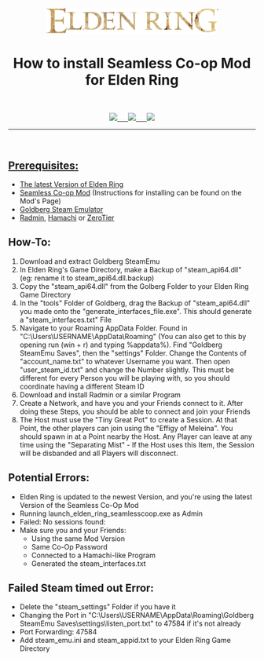 <p align="center"><img src="https://github.com/K3V1991/How-to-install-Seamless-Co-Op-Mod-for-Elden-Ring/blob/main/Elden-Ring.png" width="350"></a>
<h1 align="center"><b>How to install Seamless Co-op Mod for Elden Ring</b></h1>
<br />

<p align="center">
<a href="https://ko-fi.com/k3v1991" alt="Ko-fi"><img src="https://img.shields.io/badge/Ko--fi-F16061?style=for-the-badge&logo=ko-fi&logoColor=white"> &emsp;
<a href="https://www.paypal.com/cgi-bin/webscr?cmd=_s-xclick&hosted_button_id=HW8B98TVDLKWA" alt="PayPal"><img src="https://img.shields.io/badge/PayPal-00457C?style=for-the-badge&logo=paypal&logoColor=white"> &emsp;
<a href="https://github.com/K3V1991/Donate-Crypto/blob/main/README.md" alt="Crypto"><img src="https://img.shields.io/badge/Bitcoin-000?style=for-the-badge&logo=bitcoin&logoColor=white">
</p>
<hr />
<br />

## Prerequisites:
* The latest Version of Elden Ring
* [Seamless Co-op Mod](https://www.nexusmods.com/eldenring/mods/510) (Instructions for installing can be found on the Mod's Page)
* [Goldberg Steam Emulator](https://mr_goldberg.gitlab.io/goldberg_emulator/)
* [Radmin](https://www.radmin-vpn.com/), [Hamachi](https://www.vpn.net/) or [ZeroTier](https://www.zerotier.com/) 

## How-To:
1. Download and extract Goldberg SteamEmu
2. In Elden Ring's Game Directory, make a Backup of "steam_api64.dll" (eg: rename it to steam_api64.dll.backup)
3. Copy the "steam_api64.dll" from the Golberg Folder to your Elden Ring Game Directory
4. In the "tools" Folder of Goldberg, drag the Backup of "steam_api64.dll" you made onto the "generate_interfaces_file.exe". This should generate a "steam_interfaces.txt" File
5. Navigate to your Roaming AppData Folder. Found in "C:\Users\USERNAME\AppData\Roaming" (You can also get to this by opening run (win + r) and typing %appdata%).
Find "Goldberg SteamEmu Saves", then the "settings" Folder. Change the Contents of "account_name.txt" to whatever Username you want. 
Then open "user_steam_id.txt" and change the Number slightly. This must be different for every Person you will be playing with, so you should coordinate having a different Steam ID
6. Download and install Radmin or a similar Program
7. Create a Network, and have you and your Friends connect to it. After doing these Steps, you should be able to connect and join your Friends
8. The Host must use the "Tiny Great Pot" to create a Session. At that Point, the other players can join using the "Effigy of Meleina". 
You should spawn in at a Point nearby the Host. Any Player can leave at any time using the "Separating Mist" - If the Host uses this Item, the Session will be disbanded and all Players will disconnect.

## Potential Errors:
* Elden Ring is updated to the newest Version, and you're using the latest Version of the Seamless Co-Op Mod
* Running launch_elden_ring_seamlesscoop.exe as Admin
* Failed: No sessions found:
* Make sure you and your Friends:
  * Using the same Mod Version
  * Same Co-Op Password
  * Connected to a Hamachi-like Program
  * Generated the steam_interfaces.txt

## Failed Steam timed out Error:
* Delete the "steam_settings" Folder if you have it
* Changing the Port in "C:\Users\USERNAME\AppData\Roaming\Goldberg SteamEmu Saves\settings\listen_port.txt" to 47584 if it's not already
* Port Forwarding: 47584
* Add steam_emu.ini and steam_appid.txt to your Elden Ring Game Directory
